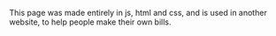 This page was made entirely in js, html and css, and is used in another website, to help people make their own bills.
